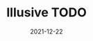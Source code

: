 ---
categories: ["Projects"]
date: "2021-12-22"
description: ""
featured: "/me.jpg"
featuredalt: ""
featuredpath: "date"
linktitle: ""
title: "Illusive TODO"
slug: "illusive"
type: "project"
draft: true
---